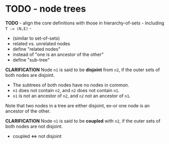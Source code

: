 
<!-- ======================================================================= -->
# TODO - node trees

**TODO** -
align the core definitions with those in hierarchy-of-sets -
including `T := (N,E)` -

* (similar to set-of-sets)
* related vs. unrelated nodes
* define "related nodes"
* instead of "one is an ancestor of the other"
* define "sub-tree"

**CLARIFICATION**
Node `n1` is said to be **disjoint** from `n2`,
if the outer sets of both nodes are disjoint.

* The subtrees of both nodes have no nodes in common.
* `n1` does not contain `n2`, and `n2` does not contain `n1`.
* `n1` is not an ancestor of `n2`, and `n2` not an ancestor of `n1`.

Note that two nodes in a tree are either disjoint,
ex-or one node is an ancestor of the other.

**CLARIFICATION**
Node `n1` is said to be **coupled** with `n2`,
if the outer sets of both nodes are not disjoint.

* coupled <=> not disjoint
